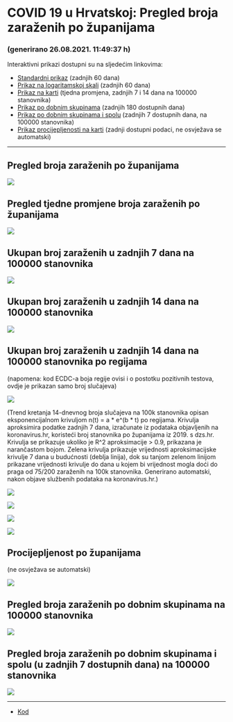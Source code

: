 # COVID 19 u Hrvatskoj: Pregled broja zaraženih po županijama

### (generirano 26.08.2021. 11:49:37 h)

Interaktivni prikazi dostupni su na sljedećim linkovima:

- [Standardni prikaz](html/index.html) (zadnjih 60 dana)
- [Prikaz na logaritamskoj skali](html/index_log.html) (zadnjih 60 dana)
- [Prikaz na karti](html/index_map.html) (tjedna promjena, zadnjih 7 i 14 dana na 100000 stanovnika)
- [Prikaz po dobnim skupinama](html/index_per_age.html) (zadnjih 180 dostupnih dana)
- [Prikaz po dobnim skupinama i spolu](html/index_pyramid.html) (zadnjih 7 dostupnih dana, na 100000 stanovnika)
- [Prikaz procijepljenosti na karti](html/index_vaccination.html) (zadnji dostupni podaci, ne osvježava se automatski)

-----

## Pregled broja zaraženih po županijama

![](img/2021_08_25_line_plots.png)

## Pregled tjedne promjene broja zaraženih po županijama

![](img/2021_08_25_map.png)

## Ukupan broj zaraženih u zadnjih 7 dana na 100000 stanovnika

![](img/2021_08_25_map_7_day_per_100k.png)

## Ukupan broj zaraženih u zadnjih 14 dana na 100000 stanovnika

![](img/2021_08_25_map_14_day_per_100k.png)

## Ukupan broj zaraženih u zadnjih 14 dana na 100000 stanovnika po regijama

(napomena: kod ECDC-a boja regije ovisi i o postotku pozitivnih testova, ovdje je prikazan samo broj slučajeva)

![](img/2021_08_25_map_14_day_per_100k_region.png)

(Trend kretanja 14-dnevnog broja slučajeva na 100k stanovnika opisan eksponencijalnom krivuljom n(t) = a * e^(b * t) po regijama. Krivulja aproksimira podatke zadnjih 7 dana, izračunate iz podataka objavljenih na koronavirus.hr, koristeći broj stanovnika po županijama iz 2019. s dzs.hr. Krivulja se prikazuje ukoliko je R^2 aproksimacije > 0.9, prikazana je narančastom bojom. Zelena krivulja prikazuje vrijednosti aproksimacijske krivulje 7 dana u budućnosti (deblja linija), dok su tanjom zelenom linijom prikazane vrijednosti krivulje do dana u kojem bi vrijednost mogla doći do praga od 75/200 zaraženih na 100k stanovnika. Generirano automatski, nakon objave službenih podataka na koronavirus.hr.)

![](img/2021_08_25_current_Jadranska_Hrvatska.png)

![](img/2021_08_25_current_Panonska_Hrvatska.png)

![](img/2021_08_25_current_Grad_Zagreb.png)

![](img/2021_08_25_current_Sjeverna_Hrvatska.png)

## Procijepljenost po županijama

(ne osvježava se automatski)

![](img/2021_08_25_vaccination.png)

## Pregled broja zaraženih po dobnim skupinama na 100000 stanovnika

![](img/2021_08_25_per_age_group.png)

## Pregled broja zaraženih po dobnim skupinama i spolu (u zadnjih 7 dostupnih dana) na 100000 stanovnika

![](img/2021_08_25_pyramid.png)

-----

- [Kod](https://github.com/ppalasek/covid_plots_croatia)

